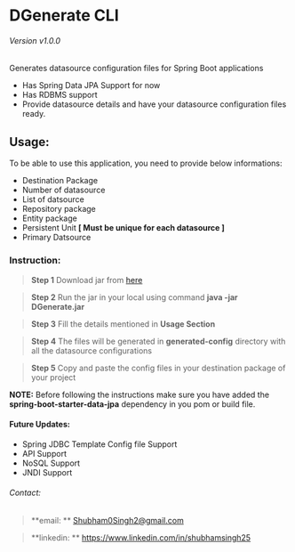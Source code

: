 # DGenerate CLI 
###### Version v1.0.0
Generates datasource configuration files for Spring Boot applications

- Has Spring Data JPA Support for now
- Has RDBMS support
- Provide datasource details and have your datasource configuration files ready.

## Usage:

To be able to use this application, you need to provide below informations:

- Destination Package
- Number of datasource
- List of datsource
- Repository package
- Entity package
- Persistent Unit 	 **[ Must be unique for each datasource ]**
- Primary Datsource  

### Instruction:

> **Step 1** Download jar from [here](https://github.com/I-ShubhamSingh/DGenerate/raw/dgenerate-cli/DGenerate.jar)

> **Step 2** Run the jar in your local using command **java -jar DGenerate.jar**

> **Step 3** Fill the details mentioned in **Usage Section**

> **Step 4** The files will be generated in **generated-config** directory with all the datasource configurations

> **Step 5** Copy and paste the config files in your destination package of your project

**NOTE:** Before following the instructions make sure you have added the **spring-boot-starter-data-jpa** dependency in you pom or build file.

#### Future Updates:

- Spring JDBC Template Config file Support
- API Support
- NoSQL Support
- JNDI Support


###### Contact:

> **email: ** Shubham0Singh2@gmail.com

> **linkedin: ** https://www.linkedin.com/in/shubhamsingh25








